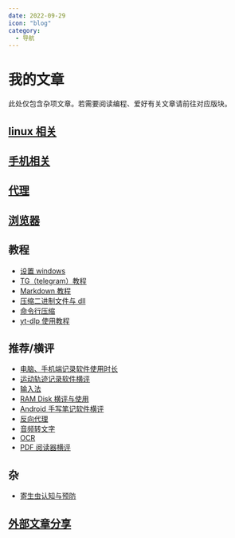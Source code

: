 ```yaml
---
date: 2022-09-29
icon: "blog"
category:
  - 导航
---
```


# 我的文章

此处仅包含杂项文章。若需要阅读编程、爱好有关文章请前往对应版块。

## [linux 相关](./linux/index.md)

## [手机相关](./mobile/index.md)

## [代理](./proxy/index.md)

## [浏览器](./browser/index.md)

## 教程

- [设置 windows](./windows_setting.md)
- [TG（telegram）教程](./telegram.md)
- [Markdown 教程](./markdown.md)
- [压缩二进制文件与 dll](./minimize_exe.md)
- [命令行压缩](./cli_compress.md)
- [yt-dlp 使用教程](./yt-dlp.md)

## 推荐/横评

- [电脑、手机端记录软件使用时长](./time_record.md)
- [运动轨迹记录软件横评](./track_record.md)
- [输入法](./input_method.md)
- [RAM Disk 横评与使用](./ramdisk.md)
- [Android 手写笔记软件横评](./note.md)
- [反向代理](./reverse_proxy.md)
- [音频转文字](./voice2text.md)
- [OCR](./ocr.md)
- [PDF 阅读器横评](./pdf_reader.md)

## 杂

- [寄生虫认知与预防](./worm.md)

## [外部文章分享](./external.md)

<!-- 7. [Potplayer 设置](./potplayer_setting.md) -->
